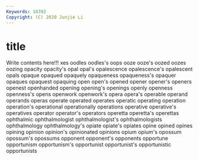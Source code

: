 ```yaml
---
Keywords: 18392
Copyright: (C) 2020 Junjie Li
---
```


# title

Write contents here!!!
xes 
oodles 
oodles's 
oops 
ooze 
ooze's 
oozed 
oozes 
oozing 
opacity
opacity's 
opal 
opal's 
opalescence 
opalescence's 
opalescent 
opals 
opaque 
opaqued 
opaquely
opaqueness 
opaqueness's 
opaquer 
opaques 
opaquest 
opaquing 
open 
open's 
opened 
opener
opener's 
openers 
openest 
openhanded 
opening 
opening's 
openings 
openly 
openness 
openness's
opens 
openwork 
openwork's 
opera 
opera's 
operable 
operand 
operands 
operas 
operate
operated 
operates 
operatic 
operating 
operation 
operation's 
operational 
operationally 
operations 
operative
operative's 
operatives 
operator 
operator's 
operators 
operetta 
operetta's 
operettas 
ophthalmic 
ophthalmologist
ophthalmologist's 
ophthalmologists 
ophthalmology 
ophthalmology's 
opiate 
opiate's 
opiates 
opine 
opined 
opines
opining 
opinion 
opinion's 
opinionated 
opinions 
opium 
opium's 
opossum 
opossum's 
opossums
opponent 
opponent's 
opponents 
opportune 
opportunism 
opportunism's 
opportunist 
opportunist's 
opportunistic 
opportunists
